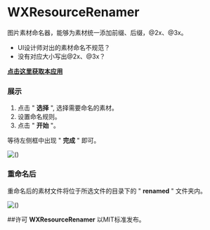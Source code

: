 # WXResourceRenamer
图片素材命名器，能够为素材统一添加前缀、后缀，@2x、@3x。

* UI设计师对出的素材命名不规范？
* 没有对应大小写出@2x、@3x？

[__点击这里获取本应用__](http://welkin-xie.oss-cn-shenzhen.aliyuncs.com/WXResourceRenamer.app.zip)

### 展示
1. 点击 " **选择** ", 选择需要命名的素材。
2. 设置命名规则。
3. 点击 " **开始** "。

等待左侧框中出现 " **完成** " 即可。
 
![()](http://7xneqd.com1.z0.glb.clouddn.com/rename_frame.png)

### 重命名后
重命名后的素材文件将位于所选文件的目录下的 " **renamed** " 文件夹内。

![()](http://7xneqd.com1.z0.glb.clouddn.com/rename_results.png)


##许可
**WXResourceRenamer** 以MIT标准发布。
